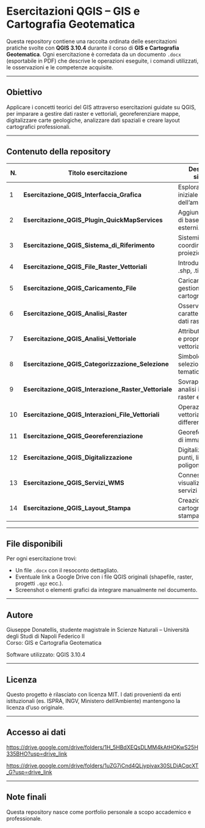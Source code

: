 # Esercitazioni QGIS – GIS e Cartografia Geotematica

Questa repository contiene una raccolta ordinata delle esercitazioni pratiche svolte con **QGIS 3.10.4** durante il corso di **GIS e Cartografia Geotematica**. Ogni esercitazione è corredata da un documento `.docx` (esportabile in PDF) che descrive le operazioni eseguite, i comandi utilizzati, le osservazioni e le competenze acquisite.

---

## Obiettivo
Applicare i concetti teorici del GIS attraverso esercitazioni guidate su QGIS, per imparare a gestire dati raster e vettoriali, georeferenziare mappe, digitalizzare carte geologiche, analizzare dati spaziali e creare layout cartografici professionali.

---

## Contenuto della repository

| N. | Titolo esercitazione                                             | Descrizione sintetica |
|----|-----------------------------------------------------------------|-------------------------------------------------------------|
| 1  | **Esercitazione_QGIS_Interfaccia_Grafica**                      | Esplorazione iniziale dell’ambiente QGIS.                   |
| 2  | **Esercitazione_QGIS_Plugin_QuickMapServices**                  | Aggiunta di mappe di base da plugin esterni.                |
| 3  | **Esercitazione_QGIS_Sistema_di_Riferimento**                   | Sistemi di coordinate, EPSG e proiezioni.                   |
| 4  | **Esercitazione_QGIS_File_Raster_Vettoriali**                   | Introduzione ai file .shp, .tif e .gpkg.                    |
| 5  | **Esercitazione_QGIS_Caricamento_File**                         | Caricamento e gestione dei layer cartografici.              |
| 6  | **Esercitazione_QGIS_Analisi_Raster**                           | Osservazioni e caratteristiche dei dati raster.             |
| 7  | **Esercitazione_QGIS_Analisi_Vettoriale**                       | Attributi, geometrie e proprietà dei dati vettoriali.       |
| 8  | **Esercitazione_QGIS_Categorizzazione_Selezione**               | Simbologia, filtri e selezioni tematiche.                   |
| 9  | **Esercitazione_QGIS_Interazione_Raster_Vettoriale**            | Sovrapposizione e analisi incrociata di raster e shapefile. |
| 10 | **Esercitazione_QGIS_Interazioni_File_Vettoriali**              | Operazioni tra layer vettoriali (unioni, differenze, clip). |
| 11 | **Esercitazione_QGIS_Georeferenziazione**                       | Georeferenziazione di immagini raster.                      |
| 12 | **Esercitazione_QGIS_Digitalizzazione**                         | Digitalizzazione di punti, linee e poligoni geologici.      |
| 13 | **Esercitazione_QGIS_Servizi_WMS**                              | Connessione e visualizzazione di servizi WMS.               |
| 14 | **Esercitazione_QGIS_Layout_Stampa**                            | Creazione di layout cartografici per la stampa.             |

---

## File disponibili

Per ogni esercitazione trovi:
- Un file `.docx` con il resoconto dettagliato.
- Eventuale link a Google Drive con i file QGIS originali (shapefile, raster, progetti `.qgz` ecc.).
- Screenshot o elementi grafici da integrare manualmente nel documento.

---

## Autore

Giuseppe Donatellis, studente magistrale in Scienze Naturali – Università degli Studi di Napoli Federico II  
Corso: GIS e Cartografia Geotematica  

Software utilizzato: QGIS 3.10.4

---

## Licenza

Questo progetto è rilasciato con licenza MIT. I dati provenienti da enti istituzionali (es. ISPRA, INGV, Ministero dell’Ambiente) mantengono la licenza d’uso originale.

---

## Accesso ai dati
https://drive.google.com/drive/folders/1H_5HBdXEQsDLMM4kAtHOKwS25H335BHO?usp=drive_link

https://drive.google.com/drive/folders/1uZG7iCnd4QLjypivax30SLDiACqcXT_G?usp=drive_link

---

## Note finali

Questa repository nasce come portfolio personale a scopo accademico e professionale.  



